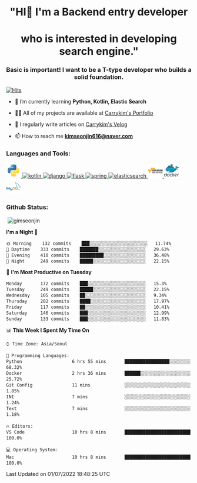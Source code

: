 <h1 align="center">"HI👋 I'm a Backend entry developer </h1>
<h1 align="center"> who is interested in developing search engine."</h1>
<h3 align="center">Basic is important! I want to be a T-type developer who builds a solid foundation.</h3>

[![Hits](https://hits.seeyoufarm.com/api/count/incr/badge.svg?url=https%3A%2F%2Fgithub.com%2Fgimseonjin&count_bg=%2318BFE5&title_bg=%23555555&icon=ko-fi.svg&icon_color=%23E7E7E7&title=hits&edge_flat=false)](https://hits.seeyoufarm.com)

- 🌱 I’m currently learning **Python, Kotlin, Elastic Search**

- 👨‍💻 All of my projects are available at [Carrykim's Portfolio](https://elderly-gruyere-ed2.notion.site/0-a2fe0ade7c354a749153cd7544fbd685)

- 📝 I regularly write articles on [Carrykim's Velog](https://velog.io/@carrykim)

- 📫 How to reach me **kimseonjin616@naver.com**


<h3 align="left">Languages and Tools:</h3>
<p align="left"> 
 <a href="https://www.python.org" target="_blank" rel="noreferrer"> 
  <img src="https://raw.githubusercontent.com/devicons/devicon/master/icons/python/python-original.svg" alt="python" width="8%" height="8%"/> 
 </a> <a href="https://kotlinlang.org" target="_blank" rel="noreferrer"> <img src="https://www.vectorlogo.zone/logos/kotlinlang/kotlinlang-icon.svg" alt="kotlin" width="8%" height="8%"/> </a>   <a href="https://www.djangoproject.com/" target="_blank" rel="noreferrer"> <img src="https://cdn.worldvectorlogo.com/logos/django.svg" alt="django" width="6%" height="5%"/> </a>
 <a href="https://flask.palletsprojects.com/" target="_blank" rel="noreferrer"> <img src="https://www.vectorlogo.zone/logos/pocoo_flask/pocoo_flask-icon.svg" alt="flask" width="8%" height="8%"/> </a> <a href="https://spring.io/" target="_blank" rel="noreferrer"> <img src="https://www.vectorlogo.zone/logos/springio/springio-icon.svg" alt="spring" width="8%" height="8%"/> </a> <a href="https://www.elastic.co" target="_blank" rel="noreferrer"> <img src="https://www.vectorlogo.zone/logos/elastic/elastic-icon.svg" alt="elasticsearch" width="8%" height="8%"/> </a> <a href="https://aws.amazon.com" target="_blank" rel="noreferrer"> <img src="https://raw.githubusercontent.com/devicons/devicon/master/icons/amazonwebservices/amazonwebservices-original-wordmark.svg" alt="aws" width="8%" height="8%"/> </a> <a href="https://www.docker.com/" target="_blank" rel="noreferrer"> <img src="https://raw.githubusercontent.com/devicons/devicon/master/icons/docker/docker-original-wordmark.svg" alt="docker" width="8%" height="8%"/> </a>   
<a href="https://www.mysql.com/" target="_blank" rel="noreferrer"><img src="https://raw.githubusercontent.com/devicons/devicon/master/icons/mysql/mysql-original-wordmark.svg" alt="mysql" width="8%" height="8%"/> </a> </p>


<h3 align="left">Github Status:</h3>
<p align="left">
 <p>&nbsp;<img align="center" src="https://github-readme-stats.vercel.app/api?username=gimseonjin&show_icons=true&locale=en" alt="gimseonjin" /></p>
</p>


<!--START_SECTION:waka-->
**I'm a Night 🦉** 

```text
🌞 Morning    132 commits    ███░░░░░░░░░░░░░░░░░░░░░░   11.74% 
🌆 Daytime    333 commits    ███████░░░░░░░░░░░░░░░░░░   29.63% 
🌃 Evening    410 commits    █████████░░░░░░░░░░░░░░░░   36.48% 
🌙 Night      249 commits    █████░░░░░░░░░░░░░░░░░░░░   22.15%

```
📅 **I'm Most Productive on Tuesday** 

```text
Monday       172 commits    ███░░░░░░░░░░░░░░░░░░░░░░   15.3% 
Tuesday      249 commits    █████░░░░░░░░░░░░░░░░░░░░   22.15% 
Wednesday    105 commits    ██░░░░░░░░░░░░░░░░░░░░░░░   9.34% 
Thursday     202 commits    ████░░░░░░░░░░░░░░░░░░░░░   17.97% 
Friday       117 commits    ██░░░░░░░░░░░░░░░░░░░░░░░   10.41% 
Saturday     146 commits    ███░░░░░░░░░░░░░░░░░░░░░░   12.99% 
Sunday       133 commits    ███░░░░░░░░░░░░░░░░░░░░░░   11.83%

```


📊 **This Week I Spent My Time On** 

```text
⌚︎ Time Zone: Asia/Seoul

💬 Programming Languages: 
Python                   6 hrs 55 mins       █████████████████░░░░░░░░   68.32% 
Docker                   2 hrs 36 mins       ██████░░░░░░░░░░░░░░░░░░░   25.72% 
Git Config               11 mins             ░░░░░░░░░░░░░░░░░░░░░░░░░   1.85% 
INI                      7 mins              ░░░░░░░░░░░░░░░░░░░░░░░░░   1.24% 
Text                     7 mins              ░░░░░░░░░░░░░░░░░░░░░░░░░   1.18%

🔥 Editors: 
VS Code                  10 hrs 8 mins       █████████████████████████   100.0%

💻 Operating System: 
Mac                      10 hrs 8 mins       █████████████████████████   100.0%

```


 Last Updated on 01/07/2022 18:48:25 UTC
<!--END_SECTION:waka-->
